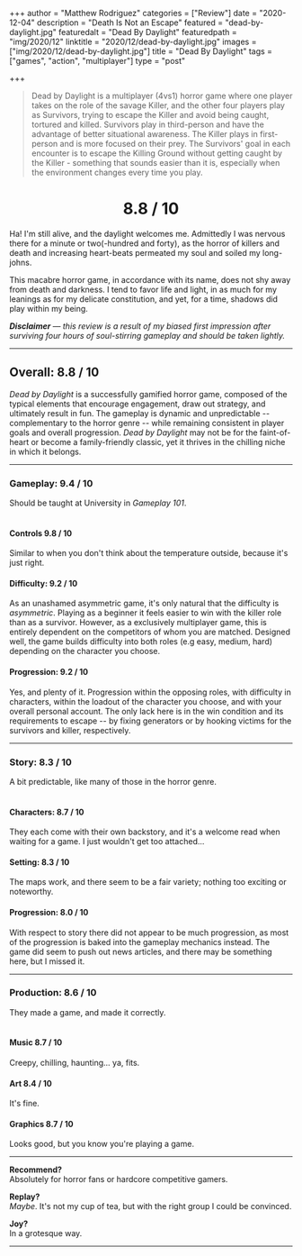+++
author = "Matthew Rodriguez"
categories = ["Review"]
date = "2020-12-04"
description = "Death Is Not an Escape"
featured = "dead-by-daylight.jpg"
featuredalt = "Dead By Daylight"
featuredpath = "img/2020/12"
linktitle = "2020/12/dead-by-daylight.jpg"
images = ["img/2020/12/dead-by-daylight.jpg"]
title = "Dead By Daylight"
tags = ["games", "action", "multiplayer"]
type = "post"

+++

> Dead by Daylight is a multiplayer (4vs1) horror game where one player takes on the role of the savage Killer, and the other four players play as Survivors, trying to escape the Killer and avoid being caught, tortured and killed.
> Survivors play in third-person and have the advantage of better situational awareness. The Killer plays in first-person and is more focused on their prey.
> The Survivors' goal in each encounter is to escape the Killing Ground without getting caught by the Killer - something that sounds easier than it is, especially when the environment changes every time you play.

<h1 style="text-align: center">8.8 / 10</h1>

Ha! I'm still alive, and the daylight welcomes me. Admittedly I was nervous there for a minute or two(-hundred and forty), as the horror of killers and death and increasing heart-beats permeated my soul and soiled my long-johns.

This macabre horror game, in accordance with its name, does not shy away from death and darkness. I tend to favor life and light, in as much for my leanings as for my delicate constitution, and yet, for a time, shadows did play within my being.

*<b>Disclaimer</b> &mdash; this review is a result of my biased first impression after surviving four hours of soul-stirring gameplay and should be taken lightly.*

***

## Overall: 8.8 / 10

*Dead by Daylight* is a successfully gamified horror game, composed of the typical elements that encourage engagement, draw out strategy, and ultimately result in fun. The gameplay is dynamic and unpredictable -- complementary to the horror genre -- while remaining consistent in player goals and overall progression. *Dead by Daylight* may not be for the faint-of-heart or become a family-friendly classic, yet it thrives in the chilling niche in which it belongs.

***

### Gameplay: 9.4 / 10
Should be taught at University in *Gameplay 101*.
<br>
<br>

#### Controls 9.8 / 10
Similar to when you don't think about the temperature outside, because it's just right.

#### Difficulty: 9.2 / 10
As an unashamed asymmetric game, it's only natural that the difficulty is *asymmetric*. Playing as a beginner it feels easier to win with the killer role than as a survivor. However, as a exclusively multiplayer game, this is entirely dependent on the competitors of whom you are matched. Designed well, the game builds difficulty into both roles (e.g easy, medium, hard) depending on the character you choose.

#### Progression: 9.2 / 10
Yes, and plenty of it. Progression within the opposing roles, with difficulty in characters, within the loadout of the character you choose, and with your overall personal account. The only lack here is in the win condition and its requirements to escape -- by fixing generators or by hooking victims for the survivors and killer, respectively.

***

### Story: 8.3 / 10
A bit predictable, like many of those in the horror genre.
<br>
<br>

#### Characters: 8.7 / 10
They each come with their own backstory, and it's a welcome read when waiting for a game. I just wouldn't get too attached...

#### Setting: 8.3 / 10
The maps work, and there seem to be a fair variety; nothing too exciting or noteworthy.

#### Progression: 8.0 / 10
With respect to story there did not appear to be much progression, as most of the progression is baked into the gameplay mechanics instead. The game did seem to push out news articles, and there may be something here, but I missed it.

***

### Production: 8.6 / 10
They made a game, and made it correctly.
<br>
<br>

#### Music 8.7 / 10
Creepy, chilling, haunting... ya, fits.

#### Art 8.4 / 10
It's fine.

#### Graphics 8.7 / 10
Looks good, but you know you're playing a game.

***

**Recommend?**  
Absolutely for horror fans or hardcore competitive gamers.

**Replay?**  
*Maybe*. It's not my cup of tea, but with the right group I could be convinced.

**Joy?**  
In a grotesque way.

***